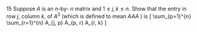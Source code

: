 15 Suppose $A$ is an $n$-by- $n$ matrix and $1 \leq j, k \leq n$. Show that the entry in row $j$, column $k$, of $A^{3}$ (which is defined to mean $A A A$ ) is
\[
\sum_{p=1}^{n} \sum_{r=1}^{n} A_{j, p} A_{p, r} A_{r, k}
\]